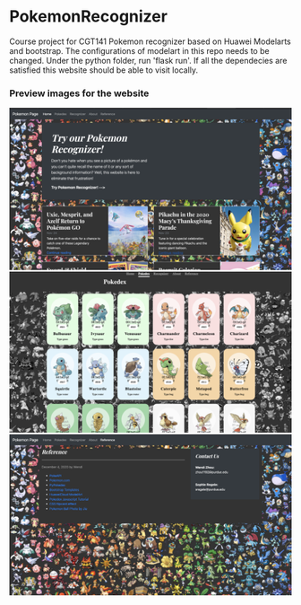 # PokemonRecognizer
Course project for CGT141
Pokemon recognizer based on Huawei Modelarts and bootstrap. 
The configurations of modelart in this repo needs to be changed. 
Under the python folder, run 'flask run'. If all the dependecies are satisfied this website should be able to visit locally.
### Preview images for the website
![image](preview1.png)
![image](preview2.png)
![image](preview3.png)
